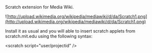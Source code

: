 Scratch extension for Media Wiki.

![http://upload.wikimedia.org/wikipedia/mediawiki/d/da/Scratch1.png](http://upload.wikimedia.org/wikipedia/mediawiki/d/da/Scratch1.png)

Install it as usual and you will able to insert scratch applets from scratch.mit.edu using the following syntax:



&lt;scratch script="user/projectid" /&gt;

